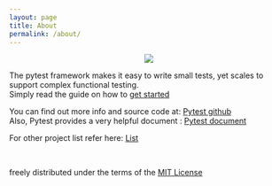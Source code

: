 ```yaml
---
layout: page
title: About
permalink: /about/
---
```



<center><img src ="{{site.url}}/assets/img/posts/pytest.png"></center>


The pytest framework makes it easy to write small tests, yet scales to support complex functional testing.<br>
Simply read the guide on how to [get started](/2019-1-OSS-L1/getting-started)


You can find out more info and source code at:
[Pytest github](https://github.com/pytest-dev/pytest/labels/status%3A%20easy)
<br>
Also, Pytest provides a very helpful document :
[Pytest document](https://docs.pytest.org/en/latest/)

For other project list refer here:
[List](https://github.com/MunGell/awesome-for-beginners)

<br>

freely distributed under the terms of the [MIT License](https://github.com/19-1-skku-oss/2019-1-OSS-L1/blob/master/LICENSE)
